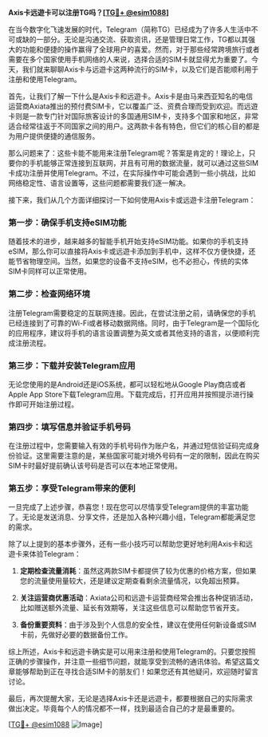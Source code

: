 **Axis卡远遊卡可以注册TG吗？[[TG💪+ @esim1088](https://t.me/s/esim1088)]**

在当今数字化飞速发展的时代，Telegram（简称TG）已经成为了许多人生活中不可或缺的一部分。无论是沟通交流、获取资讯，还是管理日常工作，TG都以其强大的功能和便捷的操作赢得了全球用户的喜爱。然而，对于那些经常跨境旅行或者需要在多个国家使用手机网络的人来说，选择合适的SIM卡就显得尤为重要了。今天，我们就来聊聊Axis卡与远遊卡这两种流行的SIM卡，以及它们是否能顺利用于注册和使用Telegram。

首先，让我们了解一下什么是Axis卡和远遊卡。Axis卡是由马来西亚知名的电信运营商Axiata推出的预付费SIM卡，它以覆盖广泛、资费合理而受到欢迎。而远遊卡则是一款专门针对国际旅客设计的多国通用SIM卡，支持多个国家和地区，非常适合经常往返于不同国家之间的用户。这两款卡各有特色，但它们的核心目的都是为用户提供便捷的通信服务。

那么问题来了：这些卡能不能用来注册Telegram呢？答案是肯定的！理论上，只要你的手机能够正常连接到互联网，并且有可用的数据流量，就可以通过这些SIM卡成功注册并使用Telegram。不过，在实际操作中可能会遇到一些小挑战，比如网络稳定性、语言设置等，这些问题都需要我们逐一解决。

接下来，我们从几个方面详细探讨一下如何使用Axis卡或远遊卡注册Telegram：

### **第一步：确保手机支持eSIM功能**
随着技术的进步，越来越多的智能手机开始支持eSIM功能。如果你的手机支持eSIM，那么你可以直接将Axis卡或远遊卡添加到手机中，这样不仅方便快捷，还能节省物理空间。当然，如果您的设备不支持eSIM，也不必担心，传统的实体SIM卡同样可以正常使用。

### **第二步：检查网络环境**
注册Telegram需要稳定的互联网连接。因此，在尝试注册之前，请确保您的手机已经连接到了可靠的Wi-Fi或者移动数据网络。同时，由于Telegram是一个国际化的应用程序，建议将手机的语言设置调整为英文或者其他支持的语言，以便顺利完成注册流程。

### **第三步：下载并安装Telegram应用**
无论您使用的是Android还是iOS系统，都可以轻松地从Google Play商店或者Apple App Store下载Telegram应用。下载完成后，打开应用并按照提示进行操作即可开始注册过程。

### **第四步：填写信息并验证手机号码**
在注册过程中，您需要输入有效的手机号码作为账户名，并通过短信验证码完成身份验证。这里需要注意的是，某些国家可能对境外号码有一定的限制，因此在购买SIM卡时最好提前确认该号码是否可以在本地正常使用。

### **第五步：享受Telegram带来的便利**
一旦完成了上述步骤，恭喜您！现在您可以尽情享受Telegram提供的丰富功能了。无论是发送消息、分享文件，还是加入各种兴趣小组，Telegram都能满足您的需求。

除了以上提到的基本步骤外，还有一些小技巧可以帮助您更好地利用Axis卡和远遊卡来体验Telegram：

1. **定期检查流量消耗**：虽然这两款SIM卡都提供了较为优惠的价格方案，但如果您的流量使用量较大，还是建议定期查看剩余流量情况，以免超出预算。
   
2. **关注运营商优惠活动**：Axiata公司和远遊卡运营商经常会推出各种促销活动，比如赠送额外流量、延长有效期等，关注这些信息可以帮助您节省开支。

3. **备份重要资料**：由于涉及到个人信息的安全性，建议在使用任何新设备或SIM卡前，先做好必要的数据备份工作。

综上所述，Axis卡和远遊卡确实是可以用来注册和使用Telegram的。只要您按照正确的步骤操作，并注意一些细节问题，就能享受到流畅的通讯体验。希望这篇文章能够帮助到正在寻找合适SIM卡的朋友们！如果您还有其他疑问，欢迎随时留言讨论。

最后，再次提醒大家，无论是选择Axis卡还是远遊卡，都要根据自己的实际需求做出决定。毕竟每个人的情况都不一样，找到最适合自己的才是最重要的。

[[TG💪+ @esim1088](https://t.me/s/esim1088) ![Image](https://i.postimg.cc/4NQfJmqS/Snipaste-2025-05-13-00-14-12.png)]